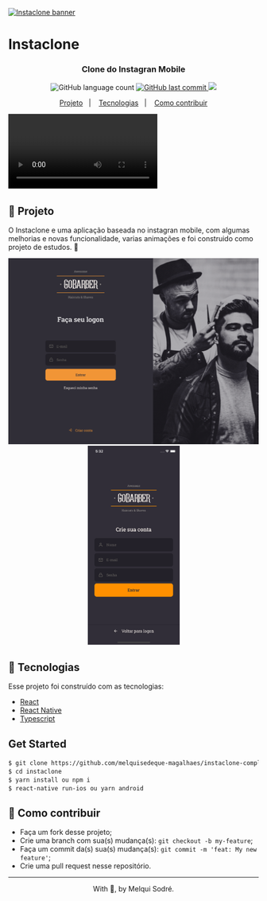 <a href="https://www.instaclone.net"><img src="https://res.cloudinary.com/drwb19czo/image/upload/v1591476975/New_Project_1_yk24bj.png" title="Instaclone" alt="Instaclone banner"></a>

# Instaclone

<h3 align="center">
	Clone do Instagran Mobile
</h3>
<p align="center">
  <img alt="GitHub language count" src="https://img.shields.io/badge/languages-7-green">

  <a href="https://github.com/leoskrr/GoMarketplace/commits/master">
    <img alt="GitHub last commit" src="https://img.shields.io/badge/last%20commit-july-yellowgreen">
  </a>

  <img src="https://img.shields.io/badge/tests-100%25-brightgreen"/>

<p align="center">
  <a href="#-projeto">Projeto</a>&nbsp;&nbsp;&nbsp;|&nbsp;&nbsp;&nbsp;
  <a href="#rocket-Tecnologias">Tecnologias</a>&nbsp;&nbsp;&nbsp;|&nbsp;&nbsp;&nbsp;
  <a href="#-como-contribuir">Como contribuir</a>
</p>


![screenshot](./assets/instaclone.webm)

## 📱 Projeto

O Instaclone e uma aplicação baseada no instagran mobile, com algumas melhorias e novas funcionalidade, varias animações e foi construido como projeto de estudos.
🚀
</p>

<p align="center">
    <img alt="app gif" src="https://github.com/leoskrr/GoBarber/blob/master/.github/screenshots/sc-web-login.png" width="540px"/>
    <img alt="app gif" src="https://github.com/leoskrr/GoBarber/blob/master/.github/screenshots/sc-mobile-signup.png" width="185px" />
</p>


## :rocket: Tecnologias

Esse projeto foi construído com as tecnologias:
- [React](https://pt-br.reactjs.org/)
- [React Native](https://reactnative.dev/)
- [Typescript](https://www.typescriptlang.org/)

## Get Started

```sh
$ git clone https://github.com/melquisedeque-magalhaes/instaclone-complete-functions.git
$ cd instaclone
$ yarn install ou npm i
$ react-native run-ios ou yarn android
```

## 🤔 Como contribuir

- Faça um fork desse projeto;
- Crie uma branch com sua(s) mudança(s): `git checkout -b my-feature`;
- Faça um commit da(s) sua(s) mudança(s): `git commit -m 'feat: My new feature'`;
- Crie uma pull request nesse repositório.

---

<p align="center">With 💜, by Melqui Sodré.</p>

[nodejs]: https://nodejs.org/
[yarn]: https://yarnpkg.com/
[vc]: https://code.visualstudio.com/
[vceditconfig]: https://marketplace.visualstudio.com/items?itemName=EditorConfig.EditorConfig
[vceslint]: https://marketplace.visualstudio.com/items?itemName=dbaeumer.vscode-eslint
[prettier]: https://marketplace.visualstudio.com/items?itemName=esbenp.prettier-vscode
